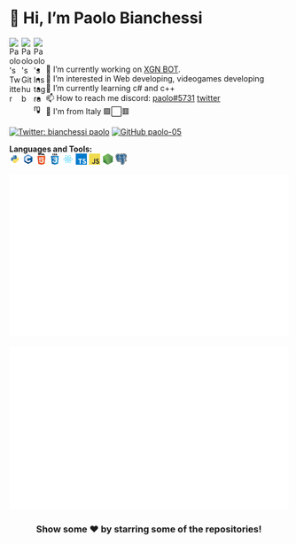 # 👋 Hi, I’m Paolo Bianchessi


<a href="https://twitter.com/BianchessiPaolo">
  <img align="left" alt="Paolo's Twitter" width="22px" src="https://cdn.jsdelivr.net/npm/simple-icons@v3/icons/twitter.svg" />
</a>
<a href="https://github.com/paolo-05">
  <img align="left" alt="Paolo's Github" width="22px" src="https://cdn.jsdelivr.net/npm/simple-icons@v3/icons/github.svg" />
</a>

<a href="https://instagram.com/bianchessi_paolo/">
  <img align="left" alt="Paolo's Instagram" width="22px" src="https://cdn.jsdelivr.net/npm/simple-icons@v3/icons/instagram.svg" />
</a>
<br/>
<br/>

- 🔭 I’m currently working on [XGN BOT](https://xgnbot.xyz).
- 👀 I’m interested in Web developing, videogames developing
- 🌱 I’m currently learning c# and c++
- 📫 How to reach me discord: [paolo#5731](https://discord.gg/8V62RTS25Q) [twitter](https://twitter.com/BianchessiPaolo)
- 📍 I'm from Italy 🟩⬜🟥

[![Twitter: bianchessi paolo](https://img.shields.io/twitter/follow/BianchessiPaolo?style=social)](https://twitter.com/BianchessiPaolo)
[![GitHub paolo-05](https://img.shields.io/github/followers/paolo-05?label=follow&style=social)](https://github.com/paolo-05)

**Languages and Tools:**  
<code><img height="20" src="https://raw.githubusercontent.com/github/explore/80688e429a7d4ef2fca1e82350fe8e3517d3494d/topics/python/python.png"></code>
<code><img height="20" src="https://raw.githubusercontent.com/github/explore/80688e429a7d4ef2fca1e82350fe8e3517d3494d/topics/c/c.png"></code>
<code><img height="20" src="https://raw.githubusercontent.com/github/explore/80688e429a7d4ef2fca1e82350fe8e3517d3494d/topics/html/html.png"></code> 
<code><img height="20" src="https://raw.githubusercontent.com/github/explore/80688e429a7d4ef2fca1e82350fe8e3517d3494d/topics/css/css.png"></code> 
<code><img height="20" src="https://raw.githubusercontent.com/github/explore/80688e429a7d4ef2fca1e82350fe8e3517d3494d/topics/react/react.png"></code> 
<code><img height="20" src="https://raw.githubusercontent.com/github/explore/80688e429a7d4ef2fca1e82350fe8e3517d3494d/topics/typescript/typescript.png"></code> 
<code><img height="20" src="https://raw.githubusercontent.com/github/explore/80688e429a7d4ef2fca1e82350fe8e3517d3494d/topics/javascript/javascript.png"></code>
<code><img height="20" src="https://raw.githubusercontent.com/github/explore/80688e429a7d4ef2fca1e82350fe8e3517d3494d/topics/nodejs/nodejs.png"></code> 
<code><img height="20" src="https://raw.githubusercontent.com/github/explore/80688e429a7d4ef2fca1e82350fe8e3517d3494d/topics/postgresql/postgresql.png"></code>

![](https://github.com/paolo-05/github-stats/blob/master/generated/overview.svg)

![](https://github.com/paolo-05/github-stats/blob/master/generated/languages.svg)



<div align="center">

### Show some ❤️ by starring some of the repositories!

</div>
